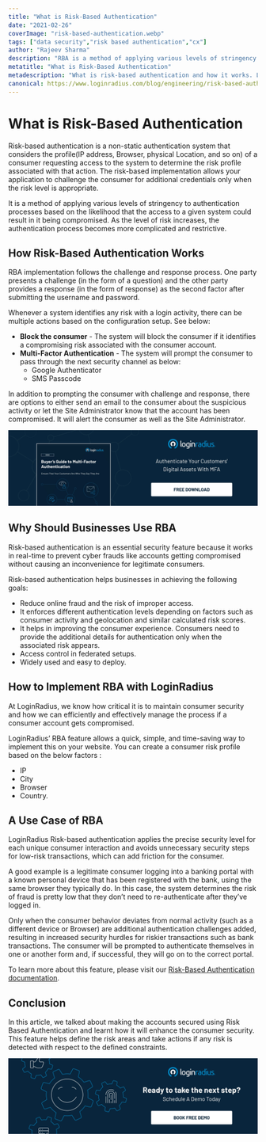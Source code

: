 ```yaml
---
title: "What is Risk-Based Authentication"
date: "2021-02-26"
coverImage: "risk-based-authentication.webp"
tags: ["data security","risk based authentication","cx"]
author: "Rajeev Sharma"
description: "RBA is a method of applying various levels of stringency to authentication processes based on the likelihood that the access to a given system could result in it being compromised. As the level of risk increases, authentication becomes more restrictive."
metatitle: "What is Risk-Based Authentication"
metadescription: "What is risk-based authentication and how it works. Learn why businesses should use RBA and learn how to implement it using the LoginRadius RBA feature."
canonical: https://www.loginradius.com/blog/engineering/risk-based-authentication/
---
```


# What is Risk-Based Authentication
Risk-based authentication is a non-static authentication system that considers the profile(IP address, Browser, physical Location, and so on) of a consumer requesting access to the system to determine the risk profile associated with that action. The risk-based implementation allows your application to challenge the consumer for additional credentials only when the risk level is appropriate.

It is a method of applying various levels of stringency to authentication processes based on the likelihood that the access to a given system could result in it being compromised. As the level of risk increases, the authentication process becomes more complicated and restrictive.

## How Risk-Based Authentication Works
RBA implementation follows the challenge and response process. One party presents a challenge (in the form of a question) and the other party provides a response (in the form of response) as the second factor after submitting the username and password.

Whenever a system identifies any risk with a login activity, there can be multiple actions based on the configuration setup. See below:

- **Block the consumer** - The system will block the consumer if it identifies a compromising risk associated with the consumer account. 
- **Multi-Factor Authentication** - The system will prompt the consumer to pass through the next security channel as below: 
    - Google Authenticator
    - SMS Passcode

In addition to prompting the consumer with challenge and response, there are options to either send an email to the consumer about the suspicious activity or let the Site Administrator know that the account has been compromised. It will alert the consumer as well as the Site Administrator.

[![mfa](mfa.webp)](https://www.loginradius.com/resource/ebook/buyers-guide-to-multi-factor-authentication/)

## Why Should Businesses Use RBA
Risk-based authentication is an essential security feature because it works in real-time to prevent cyber frauds like accounts getting compromised without causing an inconvenience for legitimate consumers. 

Risk-based authentication helps businesses in achieving the following goals:
- Reduce online fraud and the risk of improper access.
- It enforces different authentication levels depending on factors such as consumer activity and geolocation and similar calculated risk scores.
- It helps in improving the consumer experience. Consumers need to provide the additional details for authentication only when the associated risk appears.
- Access control in federated setups.
- Widely used and easy to deploy.

## How to Implement RBA with LoginRadius
At LoginRadius, we know how critical it is to maintain consumer security and how we can efficiently and effectively manage the process if a consumer account gets compromised. 

LoginRadius’ RBA feature allows a quick, simple, and time-saving way to implement this on your website. You can create a consumer risk profile based on the below factors :
- IP
- City
- Browser
- Country.

## A Use Case of RBA
LoginRadius Risk-based authentication applies the precise security level for each unique consumer interaction and avoids unnecessary security steps for low-risk transactions, which can add friction for the consumer. 

A good example is a legitimate consumer logging into a banking portal with a known personal device that has been registered with the bank, using the same browser they typically do. In this case, the system determines the risk of fraud is pretty low that they don’t need to re-authenticate after they’ve logged in. 

Only when the consumer behavior deviates from normal activity (such as a different device or Browser) are additional authentication challenges added, resulting in increased security hurdles for riskier transactions such as bank transactions. The consumer will be prompted to authenticate themselves in one or another form and, if successful, they will go on to the correct portal.

To learn more about this feature, please visit our [Risk-Based Authentication documentation](https://www.loginradius.com/docs/api/v2/admin-console/platform-security/risk-based-auth/).

## Conclusion
In this article, we talked about making the accounts secured using Risk Based Authentication and learnt how it will enhance the consumer security. This feature helps define the risk areas and take actions if any risk is detected with respect to the defined constraints.


[![book-a-demo-loginradius](../../assets/book-a-demo-loginradius.webp)](https://www.loginradius.com/contact-us?utm_source=blog&utm_medium=web&utm_campaign=risk-based-authentication)